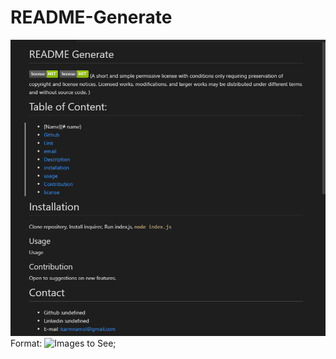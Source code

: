 # README-Generate
![Screenshot](/screenshot/Image.png)
Format: ![Images to See](C:\Users\Karmjeet\code\README-Generate\screenshot\Image.png);